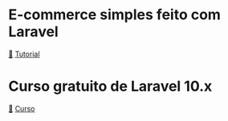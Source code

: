 # E-commerce simples feito com Laravel

[:file_folder:](./e-commerce)
<a href='https://www.youtube.com/watch?v=6R5hMKAW7n4'> Tutorial </a>

# Curso gratuito de Laravel 10.x

[:file_folder:](./curso-gratuito-laravel-10x)
<a href = 'https://www.youtube.com/playlist?list=PLVSNL1PHDWvQ1N6fqhQ5HQzFtN-xrkjNU'>Curso</a>